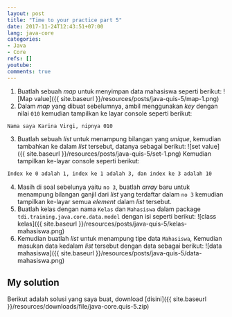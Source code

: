 ```yaml
---
layout: post
title: "Time to your practice part 5"
date: 2017-11-24T12:43:51+07:00
lang: java-core
categories:
- Java
- Core
refs: []
youtube: 
comments: true
---
```


1. Buatlah sebuah _map_ untuk menyimpan data mahasiswa seperti berikut:
![Map value]({{ site.baseurl }}/resources/posts/java-quis-5/map-1.png)
2. Dalam _map_ yang dibuat sebelumnya, ambil menggunakan _key_ dengan nilai `010` kemudian tampilkan ke layar console seperti berikut:
```bash
Nama saya Karina Virgi, nipnya 010
```
3. Buatlah sebuah _list_ untuk menampung bilangan yang _unique_, kemudian tambahkan ke dalam _list_ tersebut, datanya sebagai berikut:
![set value]({{ site.baseurl }}/resources/posts/java-quis-5/set-1.png)
Kemudian tampilkan ke-layar console seperti berikut:
```bash
Index ke 0 adalah 1, index ke 1 adalah 3, dan index ke 3 adalah 10
```
4. Masih di soal sebelunya yaitu `no 3`, buatlah _array_ baru untuk menampung bilangan ganjil dari _list_ yang terdaftar dalam `no 3` kemudian tampilkan ke-layar semua _element_ dalam _list_ tersebut.
5. Buatlah kelas dengan nama `Kelas` dan `Mahasiswa` dalam package `tdi.training.java.core.data.model` dengan isi seperti berikut:
![class kelas]({{ site.baseurl }}/resources/posts/java-quis-5/kelas-mahasiswa.png)
6. Kemudian buatlah _list_ untuk menampung tipe data `Mahasiswa`, Kemudian masukan data kedalam _list_ tersebut dengan data sebagai berikut:
![data mahasiswa]({{ site.baseurl }}/resources/posts/java-quis-5/data-mahasiswa.png)

## My solution

Berikut adalah solusi yang saya buat, download [disini]({{ site.baseurl }}/resources/downloads/file/java-core.quis-5.zip)